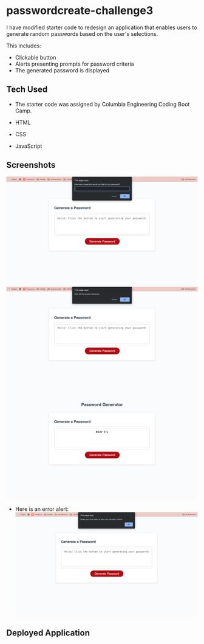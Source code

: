 # passwordcreate-challenge3

I have modified starter code to redesign an application that enables users to generate random passwords based on the user's selections.

This includes:

- Clickable button
- Alerts presenting prompts for password criteria
- The generated password is displayed

## Tech Used

- The starter code was assigned by Columbia Engineering Coding Boot Camp.

- HTML

- CSS

- JavaScript

## Screenshots

<img src = "./images/first.jpg">
<img src = "./images/second.jpg">
<img src = "./images/fourth.jpg">

- Here is an error alert:
  <img src = "./images/third.jpg">

## Deployed Application
